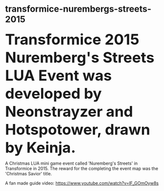 # transformice-nurembergs-streets-2015
<b><font size="15">Transformice 2015 Nuremberg's Streets LUA Event was developed by Neonstrayzer and Hotspotower, drawn by Keinja.</b></font>

A Christmas LUA mini game event called 'Nuremberg's Streets' in Transformice in 2015. The reward for the completing the event map was the 'Christmas Savior' title. 

A fan made guide video: https://www.youtube.com/watch?v=lF_GOmOyw8s

